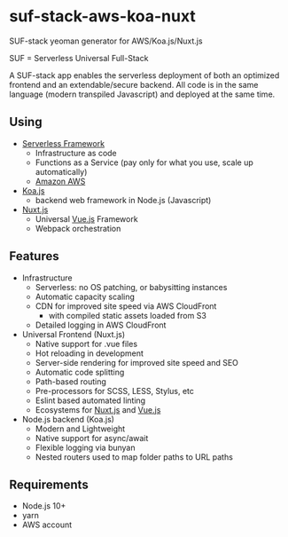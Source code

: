 # suf-stack-aws-koa-nuxt

SUF-stack yeoman generator for AWS/Koa.js/Nuxt.js

SUF = Serverless Universal Full-Stack

A SUF-stack app enables the serverless deployment of
 both an optimized frontend and an
 extendable/secure backend.  All code is in the same language (modern transpiled Javascript) and deployed at the same time.

## Using

- [Serverless Framework](https://serverless.com/framework/docs/providers/aws/guide/intro/)
  * Infrastructure as code
  * Functions as a Service (pay only for what you use, scale up automatically)
  * [Amazon AWS](https://aws.amazon.com/)
- [Koa.js](https://koajs.com/)
  * backend web framework in Node.js (Javascript)
- [Nuxt.js](https://nuxtjs.org/)
  * Universal [Vue.js](https://vuejs.org/) Framework
  * Webpack orchestration

## Features

- Infrastructure
  * Serverless: no OS patching, or babysitting instances
  * Automatic capacity scaling
  * CDN for improved site speed via AWS CloudFront
    * with compiled static assets loaded from S3
  * Detailed logging in AWS CloudFront
- Universal Frontend (Nuxt.js)
  * Native support for .vue files
  * Hot reloading in development
  * Server-side rendering for improved site speed and SEO
  * Automatic code splitting
  * Path-based routing
  * Pre-processors for SCSS, LESS, Stylus, etc
  * Eslint based automated linting
  * Ecosystems for [Nuxt.js](https://github.com/nuxt-community/awesome-nuxt) and [Vue.js](https://github.com/vuejs/awesome-vue)
- Node.js backend (Koa.js)
  * Modern and Lightweight
  * Native support for async/await
  * Flexible logging via bunyan
  * Nested routers used to map folder paths to URL paths

## Requirements

- Node.js 10+
- yarn
- AWS account
